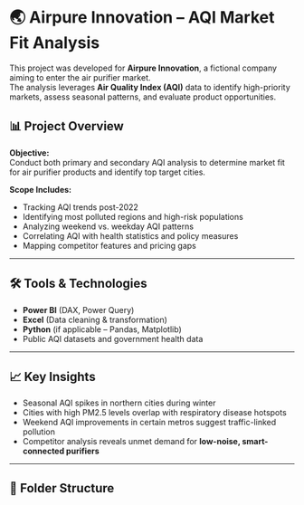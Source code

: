 # 🌏 Airpure Innovation – AQI Market Fit Analysis

This project was developed for **Airpure Innovation**, a fictional company aiming to enter the air purifier market.  
The analysis leverages **Air Quality Index (AQI)** data to identify high-priority markets, assess seasonal patterns, and evaluate product opportunities.

## 📊 Project Overview
**Objective:**  
Conduct both primary and secondary AQI analysis to determine market fit for air purifier products and identify top target cities.

**Scope Includes:**
- Tracking AQI trends post-2022
- Identifying most polluted regions and high-risk populations
- Analyzing weekend vs. weekday AQI patterns
- Correlating AQI with health statistics and policy measures
- Mapping competitor features and pricing gaps

---

## 🛠 Tools & Technologies
- **Power BI** (DAX, Power Query)
- **Excel** (Data cleaning & transformation)
- **Python** (if applicable – Pandas, Matplotlib)
- Public AQI datasets and government health data

---

## 📈 Key Insights
- Seasonal AQI spikes in northern cities during winter
- Cities with high PM2.5 levels overlap with respiratory disease hotspots
- Weekend AQI improvements in certain metros suggest traffic-linked pollution
- Competitor analysis reveals unmet demand for **low-noise, smart-connected purifiers**

---

## 📂 Folder Structure
